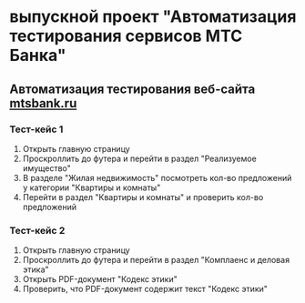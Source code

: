 # выпускной проект "Автоматизация тестирования сервисов МТС Банка"

## Автоматизация тестирования веб-сайта [mtsbank.ru](https://www.mtsbank.ru)

### Тест-кейс 1
1. Открыть главную страницу 
2. Проскроллить до футера и перейти в раздел "Реализуемое имущество"
3. В разделе "Жилая недвижимость" посмотреть кол-во предложений у категории "Квартиры и комнаты"
4. Перейти в раздел "Квартиры и комнаты" и проверить кол-во предложений

### Тест-кейс 2
1. Открыть главную страницу
2. Проскроллить до футера и перейти в раздел "Комплаенс и деловая этика"
3. Открыть PDF-документ "Кодекс этики"
4. Проверить, что PDF-документ содержит текст "Кодекс этики"